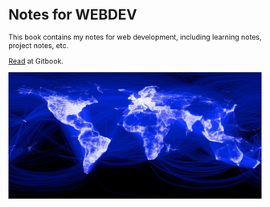 # Notes for WEBDEV

This book contains my notes for web development, including learning notes, project notes, etc.

[Read](https://weicliu.gitbooks.io/webdev/content/) at Gitbook.

![Image courtesy of facebook](facebook_map.jpg)